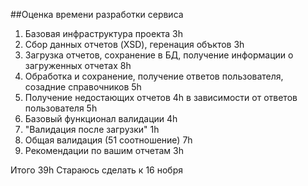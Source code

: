 ##Оценка времени разработки сервиса
1. Базовая инфраструктура проекта 3h
2. Сбор данных отчетов (XSD), геренация объктов 3h
3. Загрузка отчетов, сохранение в БД, получение информации о загруженных отчетах 8h
4. Обработка и сохранение, получение ответов пользователя, созадние справочников 5h
5. Получение недостающих отчетов 4h в зависимости от ответов пользователя 5h
6. Базовый функционал валидации 4h
5. "Валидация после загрузки" 1h
6. Общая валидация (51 соотношение) 7h
7. Рекомендации по вашим отчетам 3h

Итого 39h
Стараюсь сделать к 16 нобря
